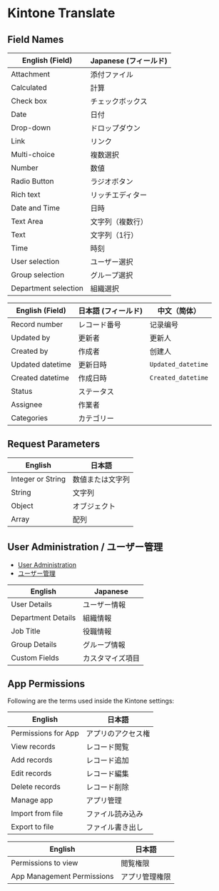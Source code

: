 # Kintone Translate

## Field Names

| English (Field)      | Japanese (フィールド) |
| -------------------- | --------------------- |
| Attachment           | 添付ファイル          |
| Calculated           | 計算                  |
| Check box            | チェックボックス      |
| Date                 | 日付                  |
| Drop-down            | ドロップダウン        |
| Link                 | リンク                |
| Multi-choice         | 複数選択              |
| Number               | 数値                  |
| Radio Button         | ラジオボタン          |
| Rich text            | リッチエディター      |
| Date and Time        | 日時                  |
| Text Area            | 文字列（複数行）      |
| Text                 | 文字列（1行）         |
| Time                 | 時刻                  |
| User selection       | ユーザー選択          |
| Group selection      | グループ選択          |
| Department selection | 組織選択              |

| English (Field)  | 日本語	 (フィールド) | 中文（简体）               |
| ---------------- | --------------------- | ------------------ |
| Record number    | レコード番号          |    记录编号                |
| Updated by       | 更新者                |     更新人               |
| Created by       | 作成者                |     创建人               |
| Updated datetime | 更新日時              | `Updated_datetime` |
| Created datetime | 作成日時              | `Created_datetime` |
| Status           | ステータス            |                    |
| Assignee         | 作業者                |                    |
| Categories       | カテゴリー            |                    |

## Request Parameters

| English           | 日本語           |
| ----------------- | ---------------- |
| Integer or String | 数値または文字列 |
| String            | 文字列           |
| Object            | オブジェクト     |
| Array             | 配列             |

## User Administration / ユーザー管理

  * [User Administration](https://get.kintone.help/general/en/admin/list_useradmin.html)
  * [ユーザー管理](https://jp.cybozu.help/general/ja/admin/list_useradmin.html)

| English            | Japanese         |
| ------------------ | ---------------- |
| User Details       | ユーザー情報     |
| Department Details | 組織情報         |
| Job Title          | 役職情報         |
| Group Details      | グループ情報     |
| Custom Fields      | カスタマイズ項目 |

## App Permissions

Following are the terms used inside the Kintone settings:

| English             | 日本語             |
| ------------------- | ------------------ |
| Permissions for App | アプリのアクセス権 |
| View records        | レコード閲覧       |
| Add records         | レコード追加       |
| Edit records        | レコード編集       |
| Delete records      | レコード削除       |
| Manage app          | アプリ管理         |
| Import from file    | ファイル読み込み   |
| Export to file      | ファイル書き出し   |

| English                    | 日本語         |
| -------------------------- | -------------- |
| Permissions to view        | 閲覧権限       |
| App Management Permissions | アプリ管理権限 |

